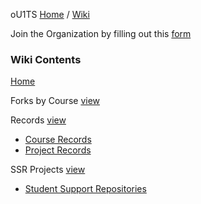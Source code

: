 oU1TS [Home](https://ou1ts.github.io/) / [Wiki](https://ou1ts.github.io/wiki.html)

Join the Organization by filling out this [form](https://forms.gle/treGsBbsE3UTFUos9)
### Wiki Contents
[Home](https://github.com/oU1TS/.github/wiki)

Forks by Course [view](https://github.com/oU1TS/.github/wiki/Forks-by-Course)

Records [view](https://github.com/oU1TS/.github/wiki/Records)
- [Course Records](https://github.com/oU1TS/.github/wiki/Records#course-records)
- [Project Records](https://github.com/oU1TS/.github/wiki/Records#project-records)

SSR Projects [view](https://github.com/oU1TS/.github/wiki/SSR-Projects)
- [Student Support Repositories](https://github.com/oU1TS/.github/wiki/SSR-Projects#student-support-repositories)
